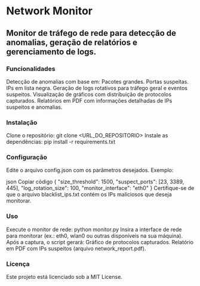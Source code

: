 # Network Monitor

## Monitor de tráfego de rede para detecção de anomalias, geração de relatórios e gerenciamento de logs.

### Funcionalidades
Detecção de anomalias com base em:
Pacotes grandes.
Portas suspeitas.
IPs em lista negra.
Geração de logs rotativos para tráfego geral e eventos suspeitos.
Visualização de gráficos com distribuição de protocolos capturados.
Relatórios em PDF com informações detalhadas de IPs suspeitos e anomalias.

### Instalação
Clone o repositório: git clone <URL_DO_REPOSITORIO>
Instale as dependências: pip install -r requirements.txt

### Configuração
Edite o arquivo config.json com os parâmetros desejados. Exemplo:

json
Copiar código
{
    "size_threshold": 1500,
    "suspect_ports": [23, 3389, 445],
    "log_rotation_size": 100,
    "monitor_interface": "eth0"
}
Certifique-se de que o arquivo blacklist_ips.txt contém os IPs maliciosos que deseja monitorar.

### Uso
Execute o monitor de rede: python monitor.py
Insira a interface de rede para monitorar (ex.: eth0, wlan0 ou outras disponíveis na sua máquina).
Após a captura, o script gerará:
Gráfico de protocolos capturados.
Relatório em PDF com IPs suspeitos (arquivo network_report.pdf).

### Licença
Este projeto está licenciado sob a MIT License.

